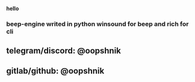 #### hello 
### beep-engine writed in python winsound for beep and rich for cli

## telegram/discord: @oopshnik

## gitlab/github: @oopshnik
